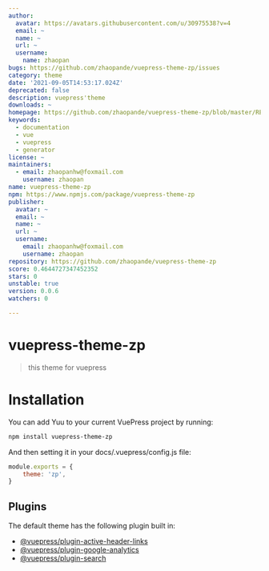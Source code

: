 ```yaml
---
author:
  avatar: https://avatars.githubusercontent.com/u/30975538?v=4
  email: ~
  name: ~
  url: ~
  username:
    name: zhaopan
bugs: https://github.com/zhaopande/vuepress-theme-zp/issues
category: theme
date: '2021-09-05T14:53:17.024Z'
deprecated: false
description: vuepress'theme
downloads: ~
homepage: https://github.com/zhaopande/vuepress-theme-zp/blob/master/README.md
keywords:
  - documentation
  - vue
  - vuepress
  - generator
license: ~
maintainers:
  - email: zhaopanhw@foxmail.com
    username: zhaopan
name: vuepress-theme-zp
npm: https://www.npmjs.com/package/vuepress-theme-zp
publisher:
  avatar: ~
  email: ~
  name: ~
  url: ~
  username:
    email: zhaopanhw@foxmail.com
    username: zhaopan
repository: https://github.com/zhaopande/vuepress-theme-zp
score: 0.4644727347452352
stars: 0
unstable: true
version: 0.0.6
watchers: 0

---
```


# vuepress-theme-zp

>this theme for vuepress

# Installation

You can add Yuu to your current VuePress project by running:

```sh
npm install vuepress-theme-zp
```

And then setting it in your docs/.vuepress/config.js file:
```js
module.exports = {
	theme: 'zp',
}
```
## Plugins

The default theme has the following plugin built in:

- [@vuepress/plugin-active-header-links](https://github.com/vuejs/vuepress/tree/master/packages/@vuepress/plugin-active-header-links)
- [@vuepress/plugin-google-analytics](https://github.com/vuejs/vuepress/tree/master/packages/%40vuepress/plugin-google-analytics)
- [@vuepress/plugin-search](https://github.com/vuejs/vuepress/tree/master/packages/%40vuepress/plugin-search)
